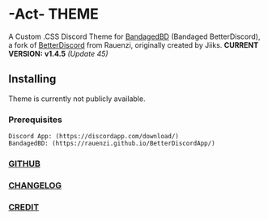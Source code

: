 # -Act- THEME

A Custom .CSS Discord Theme for [BandagedBD](https://rauenzi.github.io/BetterDiscordApp/) (Bandaged BetterDiscord), a fork of [BetterDiscord](https://github.com/Jiiks/BetterDiscordApp) from Rauenzi, originally created by Jiiks. __CURRENT VERSION:__ **v1.4.5** *(Update 45)*

## Installing
Theme is currently not publicly available.

### Prerequisites
```
Discord App: (https://discordapp.com/download/)
BandagedBD: (https://rauenzi.github.io/BetterDiscordApp/)
```



### [GITHUB](https://github.com/Actarr/Act/)
### [CHANGELOG](https://actarr.github.io/Act/text/changelog.txt)
### [CREDIT](https://actarr.github.io/Act/text/credit.txt)


